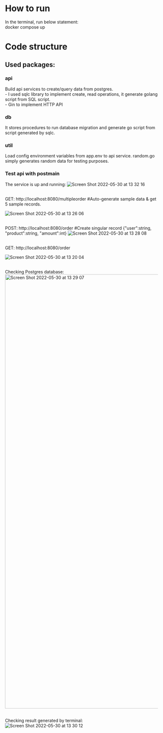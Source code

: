 # How to run
In the terminal, run below statement:
<br> docker compose up

# Code structure
## Used packages:
### api
Build api services to create/query data from postgres.
<br> - I used sqlc library to implement create, read operations, it generate golang script from SQL script.
<br> - Gin to implement HTTP API
### db
It stores procedures to run database migration and generate go script from script generated by sqlc.

### util
Load config environment variables from app.env to api service.
random.go simply generates random data for testing purposes.

### Test api with postmain

The service is up and running:
![Screen Shot 2022-05-30 at 13 32 16](https://user-images.githubusercontent.com/106065029/170930852-760cc7b0-56fa-4d55-842a-049d1a3d59bd.png)

<br> GET: http://localhost:8080/multipleorder #Auto-generate sample data & get 5 sample records.

![Screen Shot 2022-05-30 at 13 26 06](https://user-images.githubusercontent.com/106065029/170930060-ec1a8a00-b57b-4848-ae92-220241ade09b.png)

<br> POST: http://localhost:8080/order #Create singular record {"user":string, "product":string, "amount":int}
![Screen Shot 2022-05-30 at 13 28 08](https://user-images.githubusercontent.com/106065029/170930332-a02f2be4-ff3c-481b-9cc0-c8ec5f3df5bc.png)

<br> GET: http://localhost:8080/order

![Screen Shot 2022-05-30 at 13 20 04](https://user-images.githubusercontent.com/106065029/170930210-94c3edd6-fc01-4c13-a59a-6644540f04ec.png)

<br> Checking Postgres database:
<img width="1430" alt="Screen Shot 2022-05-30 at 13 29 07" src="https://user-images.githubusercontent.com/106065029/170930470-f3859ac7-1ff7-4d19-b024-d9ea9b824a13.png">

<br> Checking result generated by terminal:
![Screen Shot 2022-05-30 at 13 30 12](https://user-images.githubusercontent.com/106065029/170930599-64fb1352-b9d8-469f-ba1e-fbb97eadcba2.png)
